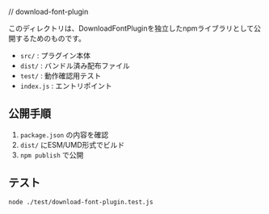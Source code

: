// download-font-plugin

このディレクトリは、DownloadFontPluginを独立したnpmライブラリとして公開するためのものです。

- `src/` : プラグイン本体
- `dist/` : バンドル済み配布ファイル
- `test/` : 動作確認用テスト
- `index.js` : エントリポイント

## 公開手順
1. `package.json` の内容を確認
2. `dist/` にESM/UMD形式でビルド
3. `npm publish` で公開

## テスト
```
node ./test/download-font-plugin.test.js
```
